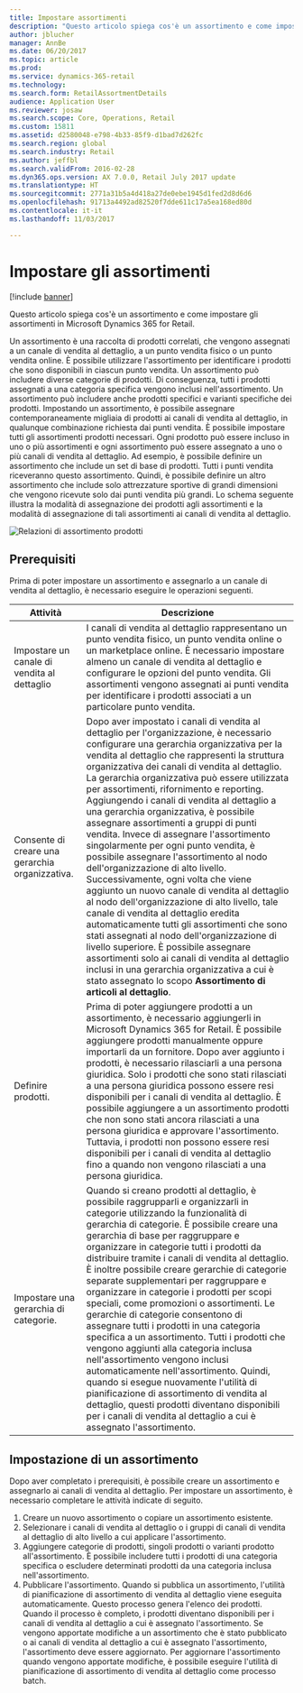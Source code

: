 ```yaml
---
title: Impostare assortimenti
description: "Questo articolo spiega cos'è un assortimento e come impostare gli assortimenti in Microsoft Dynamics 365 for Retail."
author: jblucher
manager: AnnBe
ms.date: 06/20/2017
ms.topic: article
ms.prod: 
ms.service: dynamics-365-retail
ms.technology: 
ms.search.form: RetailAssortmentDetails
audience: Application User
ms.reviewer: josaw
ms.search.scope: Core, Operations, Retail
ms.custom: 15811
ms.assetid: d2580048-e798-4b33-85f9-d1bad7d262fc
ms.search.region: global
ms.search.industry: Retail
ms.author: jeffbl
ms.search.validFrom: 2016-02-28
ms.dyn365.ops.version: AX 7.0.0, Retail July 2017 update
ms.translationtype: HT
ms.sourcegitcommit: 2771a31b5a4d418a27de0ebe1945d1fed2d8d6d6
ms.openlocfilehash: 91713a4492ad82520f7dde611c17a5ea168ed80d
ms.contentlocale: it-it
ms.lasthandoff: 11/03/2017

---
```


# <a name="set-up-assortments"></a>Impostare gli assortimenti

[!include [banner](includes/banner.md)]

Questo articolo spiega cos'è un assortimento e come impostare gli assortimenti in Microsoft Dynamics 365 for Retail.

Un assortimento è una raccolta di prodotti correlati, che vengono assegnati a un canale di vendita al dettaglio, a un punto vendita fisico o un punto vendita online. È possibile utilizzare l'assortimento per identificare i prodotti che sono disponibili in ciascun punto vendita. Un assortimento può includere diverse categorie di prodotti. Di conseguenza, tutti i prodotti assegnati a una categoria specifica vengono inclusi nell'assortimento. Un assortimento può includere anche prodotti specifici e varianti specifiche dei prodotti. Impostando un assortimento, è possibile assegnare contemporaneamente migliaia di prodotti ai canali di vendita al dettaglio, in qualunque combinazione richiesta dai punti vendita. È possibile impostare tutti gli assortimenti prodotti necessari. Ogni prodotto può essere incluso in uno o più assortimenti e ogni assortimento può essere assegnato a uno o più canali di vendita al dettaglio. Ad esempio, è possibile definire un assortimento che include un set di base di prodotti. Tutti i punti vendita riceveranno questo assortimento. Quindi, è possibile definire un altro assortimento che include solo attrezzature sportive di grandi dimensioni che vengono ricevute solo dai punti vendita più grandi. Lo schema seguente illustra la modalità di assegnazione dei prodotti agli assortimenti e la modalità di assegnazione di tali assortimenti ai canali di vendita al dettaglio.

![Relazioni di assortimento prodotti](./media/assortments_relationship.gif)

## <a name="prerequisites"></a>Prerequisiti

Prima di poter impostare un assortimento e assegnarlo a un canale di vendita al dettaglio, è necessario eseguire le operazioni seguenti.

| Attività                              | Descrizione |
|-----------------------------------|-------------|
| Impostare un canale di vendita al dettaglio          | I canali di vendita al dettaglio rappresentano un punto vendita fisico, un punto vendita online o un marketplace online. È necessario impostare almeno un canale di vendita al dettaglio e configurare le opzioni del punto vendita. Gli assortimenti vengono assegnati ai punti vendita per identificare i prodotti associati a un particolare punto vendita. |
| Consente di creare una gerarchia organizzativa. | Dopo aver impostato i canali di vendita al dettaglio per l'organizzazione, è necessario configurare una gerarchia organizzativa per la vendita al dettaglio che rappresenti la struttura organizzativa dei canali di vendita al dettaglio. La gerarchia organizzativa può essere utilizzata per assortimenti, rifornimento e reporting. Aggiungendo i canali di vendita al dettaglio a una gerarchia organizzativa, è possibile assegnare assortimenti a gruppi di punti vendita. Invece di assegnare l'assortimento singolarmente per ogni punto vendita, è possibile assegnare l'assortimento al nodo dell'organizzazione di alto livello. Successivamente, ogni volta che viene aggiunto un nuovo canale di vendita al dettaglio al nodo dell'organizzazione di alto livello, tale canale di vendita al dettaglio eredita automaticamente tutti gli assortimenti che sono stati assegnati al nodo dell'organizzazione di livello superiore. È possibile assegnare assortimenti solo ai canali di vendita al dettaglio inclusi in una gerarchia organizzativa a cui è stato assegnato lo scopo **Assortimento di articoli al dettaglio**. |
| Definire prodotti.                  | Prima di poter aggiungere prodotti a un assortimento, è necessario aggiungerli in Microsoft Dynamics 365 for Retail. È possibile aggiungere prodotti manualmente oppure importarli da un fornitore. Dopo aver aggiunto i prodotti, è necessario rilasciarli a una persona giuridica. Solo i prodotti che sono stati rilasciati a una persona giuridica possono essere resi disponibili per i canali di vendita al dettaglio. È possibile aggiungere a un assortimento prodotti che non sono stati ancora rilasciati a una persona giuridica e approvare l'assortimento. Tuttavia, i prodotti non possono essere resi disponibili per i canali di vendita al dettaglio fino a quando non vengono rilasciati a una persona giuridica. |
| Impostare una gerarchia di categorie.      | Quando si creano prodotti al dettaglio, è possibile raggrupparli e organizzarli in categorie utilizzando la funzionalità di gerarchia di categorie. È possibile creare una gerarchia di base per raggruppare e organizzare in categorie tutti i prodotti da distribuire tramite i canali di vendita al dettaglio. È inoltre possibile creare gerarchie di categorie separate supplementari per raggruppare e organizzare in categorie i prodotti per scopi speciali, come promozioni o assortimenti. Le gerarchie di categorie consentono di assegnare tutti i prodotti in una categoria specifica a un assortimento. Tutti i prodotti che vengono aggiunti alla categoria inclusa nell'assortimento vengono inclusi automaticamente nell'assortimento. Quindi, quando si esegue nuovamente l'utilità di pianificazione di assortimento di vendita al dettaglio, questi prodotti diventano disponibili per i canali di vendita al dettaglio a cui è assegnato l'assortimento. |

## <a name="setting-up-an-assortment"></a>Impostazione di un assortimento

Dopo aver completato i prerequisiti, è possibile creare un assortimento e assegnarlo ai canali di vendita al dettaglio. Per impostare un assortimento, è necessario completare le attività indicate di seguito.

1. Creare un nuovo assortimento o copiare un assortimento esistente.
2. Selezionare i canali di vendita al dettaglio o i gruppi di canali di vendita al dettaglio di alto livello a cui applicare l'assortimento.
3. Aggiungere categorie di prodotti, singoli prodotti o varianti prodotto all'assortimento. È possibile includere tutti i prodotti di una categoria specifica o escludere determinati prodotti da una categoria inclusa nell'assortimento.
4. Pubblicare l'assortimento. Quando si pubblica un assortimento, l'utilità di pianificazione di assortimento di vendita al dettaglio viene eseguita automaticamente. Questo processo genera l'elenco dei prodotti. Quando il processo è completo, i prodotti diventano disponibili per i canali di vendita al dettaglio a cui è assegnato l'assortimento. Se vengono apportate modifiche a un assortimento che è stato pubblicato o ai canali di vendita al dettaglio a cui è assegnato l'assortimento, l'assortimento deve essere aggiornato. Per aggiornare l'assortimento quando vengono apportate modifiche, è possibile eseguire l'utilità di pianificazione di assortimento di vendita al dettaglio come processo batch.


